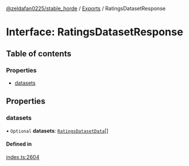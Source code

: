 [@zeldafan0225/stable_horde](../readme.md) / [Exports](../modules.md) / RatingsDatasetResponse

# Interface: RatingsDatasetResponse

## Table of contents

### Properties

- [datasets](RatingsDatasetResponse.md#datasets)

## Properties

### datasets

• `Optional` **datasets**: [`RatingsDatasetData`](RatingsDatasetData.md)[]

#### Defined in

[index.ts:2604](https://github.com/ZeldaFan0225/stable_horde/blob/b03d78a/index.ts#L2604)
